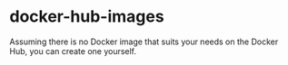 # docker-hub-images

Assuming there is no Docker image that suits your needs on the Docker Hub, you can create one yourself.
